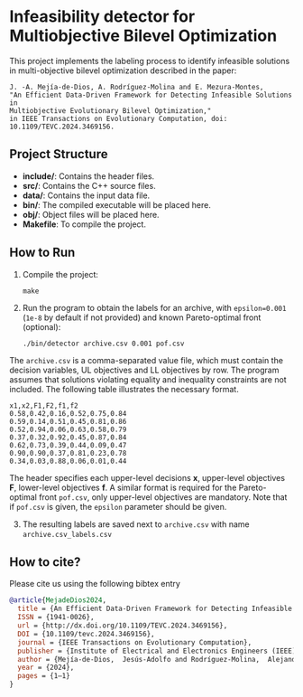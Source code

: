 # Infeasibility detector for Multiobjective Bilevel Optimization

This project implements the labeling process to identify infeasible solutions in multi-objective bilevel optimization described in the paper:

```
J. -A. Mejía-de-Dios, A. Rodríguez-Molina and E. Mezura-Montes,
"An Efficient Data-Driven Framework for Detecting Infeasible Solutions in 
Multiobjective Evolutionary Bilevel Optimization," 
in IEEE Transactions on Evolutionary Computation, doi: 10.1109/TEVC.2024.3469156.
```


## Project Structure

- **include/**: Contains the header files.
- **src/**: Contains the C++ source files.
- **data/**: Contains the input data file.
- **bin/**: The compiled executable will be placed here.
- **obj/**: Object files will be placed here.
- **Makefile**: To compile the project.

## How to Run

1. Compile the project:

   ```
   make
   ```

2. Run the program to obtain the labels for an archive, with `epsilon=0.001` (`1e-8` by default if not provided) and known Pareto-optimal front (optional):

   ```
   ./bin/detector archive.csv 0.001 pof.csv
   ```

The `archive.csv` is a comma-separated value file, which must contain the decision variables, UL objectives and LL objectives by row. The program assumes that solutions violating equality and inequality constraints are not included. The following table illustrates the necessary format.

```csv
x1,x2,F1,F2,f1,f2
0.58,0.42,0.16,0.52,0.75,0.84
0.59,0.14,0.51,0.45,0.81,0.86
0.52,0.94,0.06,0.63,0.58,0.79
0.37,0.32,0.92,0.45,0.87,0.84
0.62,0.73,0.39,0.44,0.09,0.47
0.90,0.90,0.37,0.81,0.23,0.78
0.34,0.03,0.88,0.06,0.01,0.44
```

The header specifies each upper-level decisions **x**, upper-level objectives **F**, lower-level objectives **f**.
A similar format is required for the Pareto-optimal front `pof.csv`, only upper-level objectives are mandatory.
Note that if `pof.csv` is given, the `epsilon` parameter should be given.

3. The resulting labels are saved next to `archive.csv` with name `archive.csv_labels.csv`



## How to cite?

Please cite us using the following bibtex entry


```bib
@article{MejadeDios2024,
  title = {An Efficient Data-Driven Framework for Detecting Infeasible Solutions in Multiobjective Evolutionary Bilevel Optimization},
  ISSN = {1941-0026},
  url = {http://dx.doi.org/10.1109/TEVC.2024.3469156},
  DOI = {10.1109/tevc.2024.3469156},
  journal = {IEEE Transactions on Evolutionary Computation},
  publisher = {Institute of Electrical and Electronics Engineers (IEEE)},
  author = {Mejía-de-Dios,  Jesús-Adolfo and Rodríguez-Molina,  Alejandro and Mezura-Montes,  Efrén},
  year = {2024},
  pages = {1–1}
}
```


